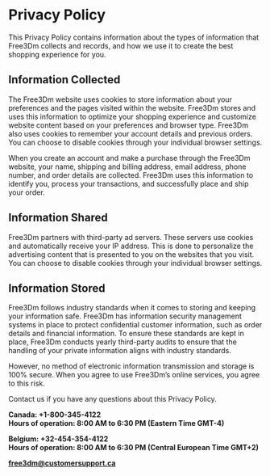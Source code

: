 ﻿# Privacy Policy
This Privacy Policy contains information about the types of information that Free3Dm collects and records, and how we use it to create the best shopping experience for you.

## Information Collected

The Free3Dm website uses cookies to store information about your preferences and the pages visited within the website. Free3Dm stores and uses this information to optimize your shopping experience and customize website content based on your preferences and browser type. Free3Dm also uses cookies to remember your account details and previous orders. You can choose to disable cookies through your individual browser settings.

When you create an account and make a purchase through the Free3Dm website, your name, shipping and billing address, email address, phone number, and order details are collected. Free3Dm uses this information to identify you, process your transactions, and successfully place and ship your order.

## Information Shared

Free3Dm partners with third-party ad servers. These servers use cookies and automatically receive your IP address. This is done to personalize the advertising content that is presented to you on the websites that you visit. You can choose to disable cookies through your individual browser settings.

## Information Stored

Free3Dm follows industry standards when it comes to storing and keeping your information safe. Free3Dm has information security management systems in place to protect confidential customer information, such as order details and financial information. To ensure these standards are kept in place, Free3Dm conducts yearly third-party audits to ensure that the handling of your private information aligns with industry standards.

However, no method of electronic information transmission and storage is 100% secure. When you agree to use Free3Dm’s online services, you agree to this risk.

Contact us if you have any questions about this Privacy Policy.

**Canada: +1-800-345-4122  
Hours of operation: 8:00 AM to 6:30 PM (Eastern Time GMT-4)**

**Belgium: +32-454-354-4122  
Hours of operation: 8:00 AM to 6:30 PM (Central European Time GMT+2)**

[**free3dm@customersupport.ca**](mailto:free3dm@customersupport.ca)

